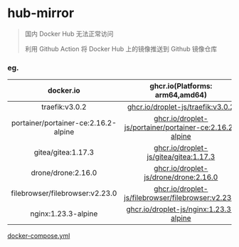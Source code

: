 # hub-mirror

> 国内 Docker Hub 无法正常访问
> 
> 利用 Github Action 将 Docker Hub 上的镜像推送到 Github 镜像仓库

### eg.

|docker.io|ghcr.io(Platforms: arm64,amd64)|
|:---:|:---:|
|traefik:v3.0.2|[ghcr.io/droplet-js/traefik:v3.0.2](./pkgs/container/traefik)|
|portainer/portainer-ce:2.16.2-alpine|[ghcr.io/droplet-js/portainer/portainer-ce:2.16.2-alpine](./pkgs/container/portainer%2Fportainer-ce)|
|gitea/gitea:1.17.3|[ghcr.io/droplet-js/gitea/gitea:1.17.3](./pkgs/container/gitea%2Fgitea)|
|drone/drone:2.16.0|[ghcr.io/droplet-js/drone/drone:2.16.0](./pkgs/container/drone%2Fdrone)|
|filebrowser/filebrowser:v2.23.0|[ghcr.io/droplet-js/filebrowser/filebrowser:v2.23.0](./pkgs/container/filebrowser%2Ffilebrowser)|
|nginx:1.23.3-alpine|[ghcr.io/droplet-js/nginx:1.23.3-alpine](./pkgs/container/redis)|

[docker-compose.yml](./docker-compose.yml)
